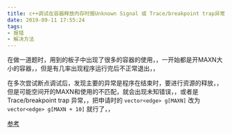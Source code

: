 ```yaml
---
title: c++调试在容器释放内存时报Unknown Signal 或 Trace/breakpoint trap异常
date: 2019-09-11 17:55:24
tags:
- 报错
- 解决方法
---
```



在做一道题时，用到的板子中出现了很多的容器的使用，，一开始都是开MAXN大小的容器，，但是有几率出现程序运行完后不正常退出，，

在多次尝试断点调试后，发现主要的异常是程序在结束时，要进行资源的释放，，但是可能空间开的MAXN和使用的不匹配，就会出现未知错误，，或者是 Trace/breakpoint trap 异常，，把申请时的 ``vector<edge> g[MAXN]`` 改为 ``vector<edge> g[MAXN + 10]`` 就行了，，

[参考](https://bbs.csdn.net/topics/392565423)